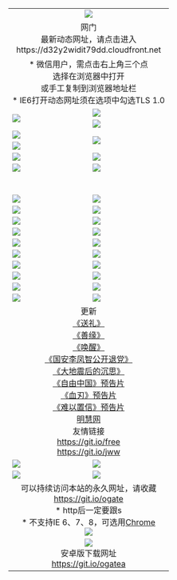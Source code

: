 ﻿<table>
  <tr></tr>
  <tr><td colspan=2 align=center><img src="https://cloud.githubusercontent.com/assets/11880933/13434984/f430fae2-e012-11e5-814f-c2df1e82b247.jpg" /></td></tr>
  <tr><td colspan=2 align=center>网门<br>最新动态网址，请点击进入
<br>https://d32y2widit79dd.cloudfront.net
    </td>
  </tr>
  <tr>
    <td colspan=2 align=center>* 微信用户，需点击右上角三个点<br>选择在浏览器中打开<br>或手工复制到浏览器地址栏
    <br>* IE6打开动态网址须在选项中勾选TLS 1.0</td>
  </tr>
  <tr>
    <td rowspan=2><a href="https://d32y2widit79dd.cloudfront.net/ogUP.aspx?name=11DKC.mp4&list=11DKC" target="_blank"><img src="https://d32y2widit79dd.cloudfront.net/Up/11DKC1.jpg" /></a></td> 
    <td><div><a href="https://d32y2widit79dd.cloudfront.net/ogUP.aspx?name=LRWS.mp4&list=LRWS" target="_blank"><img src="https://d32y2widit79dd.cloudfront.net/Up/LRWS.jpg" /></a></td>
   </tr>
  <tr>
    <td><a href="https://d32y2widit79dd.cloudfront.net/ogNiceVedio.aspx" target="_blank"><img src="https://d32y2widit79dd.cloudfront.net/Up/11TGKDY.jpg" /></a></td>
  </tr>
  <tr>
    <td><a href="https://d32y2widit79dd.cloudfront.net/ogUP.aspx?name=JQR.mp4&count=2" target="_blank"><img src="https://d32y2widit79dd.cloudfront.net/Up/JQR.jpg" /></a></td>   
    <td rowspan=2><a href="https://d32y2widit79dd.cloudfront.net/ogUP.aspx?name=JP.mp4&count=9" target="_blank"><img src="https://d32y2widit79dd.cloudfront.net/Up/JP.jpg" /></td>
  </tr>
  <tr>
    <td><a href="https://d32y2widit79dd.cloudfront.net/ogUP.aspx?name=WH.mp4" target="_blank"><img src="https://d32y2widit79dd.cloudfront.net/Up/WH.jpg" /></a></td>
  </tr>
  <tr>
    <td><a href="https://d32y2widit79dd.cloudfront.net/ogUP.aspx?name=SSZJ.mp4&list=SSZJ" target="_blank"><img src="https://d32y2widit79dd.cloudfront.net/Up/SSZJ.jpg" /></a></td>
    <td><a href="https://d32y2widit79dd.cloudfront.net/ogUP.aspx?name=1XQK.mp4&count=13" target="_blank"><img src="https://d32y2widit79dd.cloudfront.net/Up/1XQK.jpg" /></a</td>
  </tr>
  <tr>
    <td><a href="https://d32y2widit79dd.cloudfront.net/ogUP.aspx?name=ZY.mp4&count=2015|16" target="_blank"><img src="https://d32y2widit79dd.cloudfront.net/Up/ZY.jpg" /></a</td>
    <td><a href="https://d32y2widit79dd.cloudfront.net/ogUP.aspx?name=XTFY.mp4&count=B|2,A|24" target="_blank"><img src="https://d32y2widit79dd.cloudfront.net/Up/XTFY.jpg" /></a></td>
  </tr>
  <tr height="40">
  </tr>
  <tr>
    <td><a href="https://d32y2widit79dd.cloudfront.net/ogUP.aspx?name=4EE/QQ.mp4&list=4EEQQ" target="_blank"><img src="https://d32y2widit79dd.cloudfront.net/Up/4EE/QQ0.jpg"/></a></td>
    <td><a href="https://d32y2widit79dd.cloudfront.net/ogUP.aspx?name=4EE/HQ.mp4&list=4EEHQ" target="_blank"><img src="https://d32y2widit79dd.cloudfront.net/Up/4EE/HQ0.jpg"/></a></td>
  </tr>
  <tr>
    <td><a href="https://d32y2widit79dd.cloudfront.net/ogUP.aspx?name=4EE/ZG.mp4&list=4EEZG" target="_blank"><img src="https://d32y2widit79dd.cloudfront.net/Up/4EE/ZG0.jpg"/></a></td>
    <td><a href="https://d32y2widit79dd.cloudfront.net/ogUP.aspx?name=4EE/DJ.mp4&list=4EEDJ" target="_blank"><img src="https://d32y2widit79dd.cloudfront.net/Up/4EE/DJ0.jpg"/></a></td>
  </tr>
  <tr>
    <td><a href="https://d32y2widit79dd.cloudfront.net/ogUP.aspx?name=4EE/GX.mp4&list=4EEGX" target="_blank"><img src="https://d32y2widit79dd.cloudfront.net/Up/4EE/GX0.jpg"/></a></td>
    <td><a href="https://d32y2widit79dd.cloudfront.net/ogUP.aspx?name=4EE/HD.mp4&list=4EEHD" target="_blank"><img src="https://d32y2widit79dd.cloudfront.net/Up/4EE/HD0.jpg"/></a></td>
  </tr>
  <tr>
    <td><a href="https://d32y2widit79dd.cloudfront.net/ogUP.aspx?name=4EE/TX.mp4&list=4EETX" target="_blank"><img src="https://d32y2widit79dd.cloudfront.net/Up/4EE/TX0.jpg"/></a></td>
    <td><a href="https://d32y2widit79dd.cloudfront.net/ogUP.aspx?name=4EE/WZ.mp4&list=4EEWZ" target="_blank"><img src="https://d32y2widit79dd.cloudfront.net/Up/4EE/WZ0.jpg"/></a></td>
  </tr>
  <tr>
    <td><a href="https://d32y2widit79dd.cloudfront.net/onUP.aspx?name=https://d1pog55izwmvoe.cloudfront.net/" target="_blank"><img src="https://d32y2widit79dd.cloudfront.net/Up/0DTW.jpg"/></a></td>
    <td><a href="https://d32y2widit79dd.cloudfront.net/onUP.aspx?name=https://d240ns8up8earz.cloudfront.net/acenter/" target="_blank"><img src="https://d32y2widit79dd.cloudfront.net/Up/0TDW.jpg" /></a></td>
  </tr>
  <tr>
    <td><a href="https://d32y2widit79dd.cloudfront.net/onUP.aspx?name=https://d4508d6vomz2p.cloudfront.net/gb/nsc413.htm" target="_blank"><img src="https://d32y2widit79dd.cloudfront.net/Up/0DJY.jpg" /></a></td>
    <td><a href="https://d32y2widit79dd.cloudfront.net/onUP.aspx?name=https://dilo7bqpjb57y.cloudfront.net/xtr/gb/prog204.html" target="_blank"><img src="https://d32y2widit79dd.cloudfront.net/Up/0XTR.jpg" /></a></td>
  </tr>
  <tr>
    <td><a href="https://d32y2widit79dd.cloudfront.net/onUP.aspx?name=https://d3aj00iefsmfgc.cloudfront.net/" target="_blank"><img src="https://d32y2widit79dd.cloudfront.net/Up/0MHW.jpg" /></a></td>
    <td><a href="https://d32y2widit79dd.cloudfront.net/onUP.aspx?name=https://d20wz7qt14x5d2.cloudfront.net/" target="_blank"><img src="https://d32y2widit79dd.cloudfront.net/Up/0ZJW.jpg" /></a></td>
  </tr>
  <tr>
    <td><a href="https://d32y2widit79dd.cloudfront.net/ogUP.aspx?name=0FG.zip" target="_blank"><img src="https://d32y2widit79dd.cloudfront.net/Up/0FG.jpg" /></a></td>
    <td><a href="https://d32y2widit79dd.cloudfront.net/ogUP.aspx?name=0FGA.apk" target="_blank"><img src="https://d32y2widit79dd.cloudfront.net/Up/0FGA.jpg" /></a></td>
  </tr>
  <tr>
    <td><a href="https://d32y2widit79dd.cloudfront.net/ogUP.aspx?name=0U.zip" target="_blank"><img src="https://d32y2widit79dd.cloudfront.net/Up/0U.jpg" /></a></td>
    <td><a href="https://d32y2widit79dd.cloudfront.net/ogUP.aspx?name=0UA.apk" target="_blank"><img src="https://d32y2widit79dd.cloudfront.net/Up/0UA.jpg" /></a></td>
  </tr>
  <tr>
    <td><a href="https://d32y2widit79dd.cloudfront.net/ogUP.aspx?name=0iPPOTV.zip" target="_blank"><img src="https://d32y2widit79dd.cloudfront.net/Up/0iPPOTV.jpg" /></a></td>
    <td><a href="https://d32y2widit79dd.cloudfront.net/ogUP.aspx?name=0iNTD.apk" target="_blank"><img src="https://d32y2widit79dd.cloudfront.net/Up/0iNTD.jpg" /></a></td>
  </tr>
  <tr>
    <td colspan=2 align=center>更新<br>
      <a href="https://d32y2widit79dd.cloudfront.net/ogUP.aspx?name=4ESL.mp4" target="_blank">《送礼》</a><br>
      <a href="https://d32y2widit79dd.cloudfront.net/ogUP.aspx?name=4ESY.mp4" target="_blank">《善缘》</a><br>
      <a href="https://d32y2widit79dd.cloudfront.net/ogUP.aspx?name=4EHX.mp4" target="_blank">《唤醒》</a><br>
      <a href="https://d32y2widit79dd.cloudfront.net/ogUP.aspx?name=4LFZ.mp4" target="_blank">《国安李凤智公开退党》</a><br>
      <a href="https://d32y2widit79dd.cloudfront.net/ogUP.aspx?name=4DDZHDCS.mp4" target="_blank">《大地震后的沉思》</a><br>
      <a href="https://d32y2widit79dd.cloudfront.net/ogUP.aspx?name=11ZYZG0.mp4" target="_blank">《自由中国》预告片</a><br>
      <a href="https://d32y2widit79dd.cloudfront.net/ogUP.aspx?name=11XR.mp4" target="_blank">《血刃》预告片</a><br>
      <a href="https://d32y2widit79dd.cloudfront.net/ogUP.aspx?name=11NYZX.mp4&count=2" target="_blank">《难以置信》预告片</a><br>
      <a href="https://d32y2widit79dd.cloudfront.net/onUP.aspx?name=https://www.minghui.org/" target="_blank">明慧网</a><br>
      友情链接<br>
      <a href="https://d32y2widit79dd.cloudfront.net/onUP.aspx?name=https://git.io/free" target="_blank">https://git.io/free</a><br>
      <a href="https://d32y2widit79dd.cloudfront.net/onUP.aspx?name=https://git.io/jww" target="_blank">https://git.io/jww</a></td>
    </td>
  </tr>
  <tr>
    <td><a href="https://d32y2widit79dd.cloudfront.net/ogNice.aspx" target="_blank"><img src="https://d32y2widit79dd.cloudfront.net/Up/0WCYY.jpg" /></a></td>
    <td><a href="https://d32y2widit79dd.cloudfront.net/onCO.aspx?ob=600事物&op=增删改&args=WH1~%23类型6新闻%7c%23类型6评论&mode=" target="_blank"><img src="https://d32y2widit79dd.cloudfront.net/Up/0WZTT.jpg" /></a></td> 
  </tr>
  <tr>
    <td><a href="https://d32y2widit79dd.cloudfront.net/ogDY.aspx" target="_blank"><img src="https://d32y2widit79dd.cloudfront.net/Up/0FK.jpg" /></a></td>
    <td><a href="https://d32y2widit79dd.cloudfront.net/ogST.aspx" target="_blank"><img src="https://d32y2widit79dd.cloudfront.net/Up/0ST.jpg" /></a></td> 
  </tr>
  <tr>
    <td colspan=2 align=center>可以持续访问本站的永久网址，请收藏<br/><a href="https://git.io/ogate" target="_blank">https://git.io/ogate</a><br/>* http后一定要跟s<br/>* 不支持IE 6、7、8，可选用<a href="https://d32y2widit79dd.cloudfront.net/ogUP.aspx?name=0ChromePortable.zip">Chrome</a><br/><a href="https://d32y2widit79dd.cloudfront.net/Up/0WMGDL2.png" target="_blank"><img src="https://d32y2widit79dd.cloudfront.net/Up/0WMGD2.png"/></a></td>
  </tr>
  <tr>
    <td colspan=2 align=center><a href="https://d32y2widit79dd.cloudfront.net/ogUP.aspx?name=0oGate.apk" target="_blank"><img src="https://cloud.githubusercontent.com/assets/11880933/13720399/75e143ee-e842-11e5-9f0a-1421f423c80f.jpg" /></a><br>安卓版下载网址<br><a href="https://git.io/ogatea">https://git.io/ogatea</a></td>
  </tr>
  <!--tr>
    <td colspan=2 align=center>可能失效的动态网址
    </td>
  </tr-->
</table>
